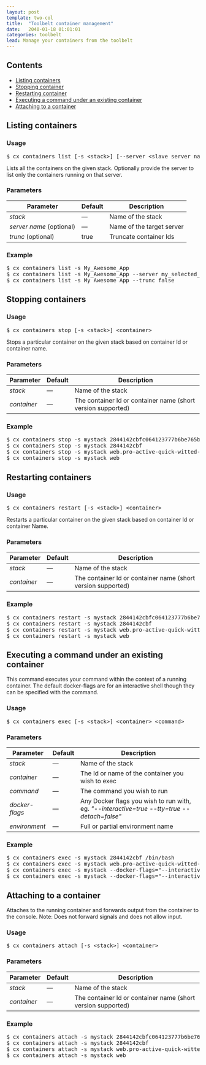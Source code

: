 ```yaml
---
layout: post
template: two-col
title:  "Toolbelt container management"
date:   2040-01-18 01:01:01
categories: toolbelt
lead: Manage your containers from the toolbelt
---
```


<h2>Contents</h2>
<ul class="page-toc">
    <li><a href="#container-list">Listing containers</a></li>
    <li><a href="#container-stop">Stopping container</a></li>
    <li><a href="#container-restart">Restarting container</a></li>
    <li><a href="#container-exec">Executing a command under an existing container</a></li>
    <li><a href="#container-attach">Attaching to a container</a></li>
</ul>

<h2 id="container-list">Listing containers</h2>
<h3>Usage</h3>
<pre class="prettyprint">
$ cx containers list [-s &lt;stack&gt;] [--server &lt;slave server name&gt;|&lt;slave server ip&gt;] [--trunc <false|true>]
</pre>

Lists all the containers on the given stack.
Optionally provide the server to list only the containers running on that server.

<h3>Parameters</h3>
<table class='table table-bordered table-striped table-small'>
    <thead>
    <tr>
        <th align="center">Parameter</th>
        <th align="center">Default</th>
        <th align="center">Description</th>
    </tr>
    </thead>
    <tbody>
    <tr>
        <td><i>stack</i></td>
        <td>&mdash;</td>
        <td>Name of the stack</td>
    </tr>
    <tr>
        <td><i>server name</i> (optional)</td>
        <td>&mdash;</td>
        <td>Name of the target server</td>
    </tr>
    <tr>
        <td><i>trunc</i> (optional)</td>
        <td>true</td>
        <td>Truncate container Ids</td>
    </tr>
    </tbody>
</table>

<h3>Example</h3>
<pre class="prettyprint">
$ cx containers list -s My_Awesome_App
$ cx containers list -s My_Awesome_App --server my_selected_server
$ cx containers list -s My_Awesome_App --trunc false
</pre>

<h2 id="container-stop">Stopping containers</h2>
<h3>Usage</h3>
<pre class="prettyprint">
$ cx containers stop [-s &lt;stack&gt;] &lt;container&gt;
</pre>

Stops a particular container on the given stack based on container Id or container name.

<h3>Parameters</h3>
<table class='table table-bordered table-striped table-small'>
    <thead>
    <tr>
        <th align="center">Parameter</th>
        <th align="center">Default</th>
        <th align="center">Description</th>
    </tr>
    </thead>
    <tbody>
    <tr>
        <td><i>stack</i></td>
        <td>&mdash;</td>
        <td>Name of the stack</td>
    </tr>
    <tr>
        <td><i>container</i></td>
        <td>&mdash;</td>
        <td>The container Id or container name (short version supported)</td>
    </tr>
    </tbody>
</table>

<h3>Example</h3>
<pre class="prettyprint">
$ cx containers stop -s mystack 2844142cbfc064123777b6be765b3914e43a9e083afce4e4348b5979127c220c
$ cx containers stop -s mystack 2844142cbf
$ cx containers stop -s mystack web.pro-active-quick-witted-dinosaur
$ cx containers stop -s mystack web
</pre>

<h2 id="container-restart">Restarting containers</h2>
<h3>Usage</h3>
<pre class="prettyprint">
$ cx containers restart [-s &lt;stack&gt;] &lt;container&gt;
</pre>

Restarts a particular container on the given stack based on container Id or container Name.

<h3>Parameters</h3>
<table class='table table-bordered table-striped table-small'>
    <thead>
    <tr>
        <th align="center">Parameter</th>
        <th align="center">Default</th>
        <th align="center">Description</th>
    </tr>
    </thead>
    <tbody>
    <tr>
        <td><i>stack</i></td>
        <td>&mdash;</td>
        <td>Name of the stack</td>
    </tr>
    <tr>
        <td><i>container</i></td>
        <td>&mdash;</td>
        <td>The container Id or container name (short version supported)</td>
    </tr>
    </tbody>
</table>

<h3>Example</h3>
<pre class="prettyprint">
$ cx containers restart -s mystack 2844142cbfc064123777b6be765b3914e43a9e083afce4e4348b5979127c220c
$ cx containers restart -s mystack 2844142cbf
$ cx containers restart -s mystack web.pro-active-quick-witted-dinosaur
$ cx containers restart -s mystack web
</pre>

<h2 id="container-exec">Executing a command under an existing container</h2>
This command executes your command within the context of a running container. The default docker-flags are for an interactive shell though they can be specified with the command.

<h3>Usage</h3>
<pre class="prettyprint">
$ cx containers exec [-s &lt;stack&gt;] &lt;container&gt; &lt;command&gt;
</pre>

<h3>Parameters</h3>
<table class='table table-bordered table-striped table-small'>
    <thead>
    <tr>
        <th align="center">Parameter</th>
        <th align="center">Default</th>
        <th align="center">Description</th>
    </tr>
    </thead>
    <tbody>
    <tr>
        <td><i>stack</i></td>
        <td>&mdash;</td>
        <td>Name of the stack</td>
    </tr>
    <tr>
        <td><i>container</i></td>
        <td>&mdash;</td>
        <td>The Id or name of the container you wish to exec</td>
    </tr>    
    <tr>
        <td><i>command</i></td>
        <td>&mdash;</td>
        <td>The command you wish to run</td>
    </tr>    
    <tr>
        <td><i>docker-flags</i></td>
        <td>&mdash;</td>
        <td>Any Docker flags you wish to run with, eg. <i>"--interactive=true --tty=true --detach=false"</i></td>
    </tr>
    <tr>
        <td><i>environment</i></td>
        <td>&mdash;</td>
        <td>Full or partial environment name</td>
    </tr>    
    </tbody>
</table>

<h3>Example</h3>
<pre class="prettyprint">
$ cx containers exec -s mystack 2844142cbf /bin/bash
$ cx containers exec -s mystack web.pro-active-quick-witted-dinosaur /bin/bash
$ cx containers exec -s mystack --docker-flags="--interactive=true --tty=true --detach=false" 2844142cbf /bin/bash
$ cx containers exec -s mystack --docker-flags="--interactive=false --tty=false --detach=true" 2844142cbf /tmp/my_background_command
</pre>

<h2 id="container-attach">Attaching to a container</h2>
Attaches to the running container and forwards output from the container to the console. Note: Does not forward signals and does not allow input.

<h3>Usage</h3>
<pre class="prettyprint">
$ cx containers attach [-s &lt;stack&gt;] &lt;container&gt;
</pre>

<h3>Parameters</h3>
<table class='table table-bordered table-striped table-small'>
    <thead>
    <tr>
        <th align="center">Parameter</th>
        <th align="center">Default</th>
        <th align="center">Description</th>
    </tr>
    </thead>
    <tbody>
    <tr>
        <td><i>stack</i></td>
        <td>&mdash;</td>
        <td>Name of the stack</td>
    </tr>
    <tr>
        <td><i>container</i></td>
        <td>&mdash;</td>
        <td>The container Id or container name (short version supported)</td>
    </tr>
    </tbody>
</table>

<h3>Example</h3>
<pre class="prettyprint">
$ cx containers attach -s mystack 2844142cbfc064123777b6be765b3914e43a9e083afce4e4348b5979127c220c
$ cx containers attach -s mystack 2844142cbf
$ cx containers attach -s mystack web.pro-active-quick-witted-dinosaur
$ cx containers attach -s mystack web
</pre>